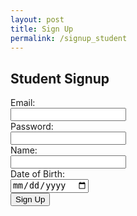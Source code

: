 ```yaml
---
layout: post
title: Sign Up
permalink: /signup_student
---
```


<html lang="en">
<head>
    <meta charset="UTF-8">
    <meta name="viewport" content="width=device-width, initial-scale=1.0">
    <title>Student Signup</title>
</head>
<body>
    <h2>Student Signup</h2>
    <form id="studentSignupForm">
        <label for="email">Email:</label><br>
        <input type="email" id="email" name="email" required><br>
        <label for="password">Password:</label><br>
        <input type="password" id="password" name="password" required><br>
        <label for="name">Name:</label><br>
        <input type="text" id="name" name="name" required><br>
        <label for="dob">Date of Birth:</label><br>
        <input type="date" id="dob" name="dob" required><br>
        <button type="submit">Sign Up</button>
    </form>
    <p id="signupMessage"></p>
    <script>
        document.getElementById("studentSignupForm").addEventListener("submit", function(event) {
            event.preventDefault();
            const formData = new FormData(this);
            fetch('https://localhost:8091/api/student/signup', {
                method: 'POST',
                body: formData
            })
            .then(response => response.json())
            .then(data => {
                if (data.success) {
                    window.location.href = '/student_dashboard'; // Redirect to student dashboard on successful signup
                } else {
                    document.getElementById("signupMessage").innerText = data.message;
                }
            })
            .catch(error => console.error('Error:', error));
        });
    </script>
</body>
</html>

